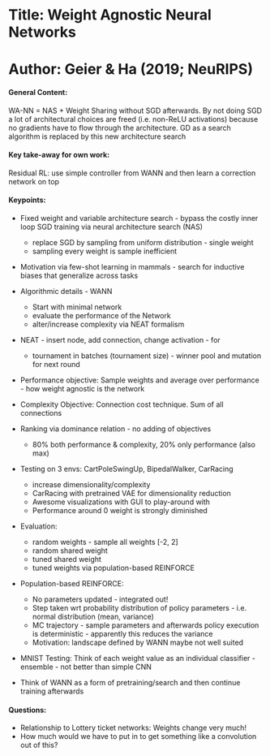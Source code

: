 # Title: Weight Agnostic Neural Networks

# Author: Geier & Ha (2019; NeuRIPS)

#### General Content:
WA-NN = NAS + Weight Sharing without SGD afterwards. By not doing SGD a lot of architectural choices are freed (i.e. non-ReLU activations) because no gradients have to flow through the architecture. GD as a search algorithm is replaced by this new architecture search

#### Key take-away for own work:
Residual RL: use simple controller from WANN and then learn a correction network on top

#### Keypoints:

* Fixed weight and variable architecture search - bypass the costly inner loop SGD training via neural architecture search (NAS)
    * replace SGD by sampling from uniform distribution - single weight
    * sampling every weight is sample inefficient

* Motivation via few-shot learning in mammals - search for inductive biases that generalize across tasks

* Algorithmic details - WANN
    - Start with minimal network
    - evaluate the performance of the Network
    - alter/increase complexity via NEAT formalism

* NEAT - insert node, add connection, change activation - for
    - tournament in batches (tournament size) - winner pool and mutation for next round

* Performance objective: Sample weights and average over performance - how weight agnostic is the network

* Complexity Objective: Connection cost technique. Sum of all connections

* Ranking via dominance relation - no adding of objectives
    - 80% both performance & complexity, 20% only performance (also max)

* Testing on 3 envs: CartPoleSwingUp, BipedalWalker, CarRacing
    - increase dimensionality/complexity
    - CarRacing with pretrained VAE for dimensionality reduction
    - Awesome visualizations with GUI to play-around with
    - Performance around 0 weight is strongly diminished

* Evaluation:
    - random weights - sample all weights [-2, 2]
    - random shared weight
    - tuned shared weight
    - tuned weights via population-based REINFORCE

* Population-based REINFORCE:
    - No parameters updated - integrated out!
    - Step taken wrt probability distribution of policy parameters - i.e. normal distribution (mean, variance)
    - MC trajectory - sample parameters and afterwards policy execution is deterministic - apparently this reduces the variance
    - Motivation: landscape defined by WANN maybe not well suited

* MNIST Testing: Think of each weight value as an individual classifier - ensemble - not better than simple CNN

* Think of WANN as a form of pretraining/search and then continue training afterwards

#### Questions:

* Relationship to Lottery ticket networks: Weights change very much!
* How much would we have to put in to get something like a convolution out of this?
